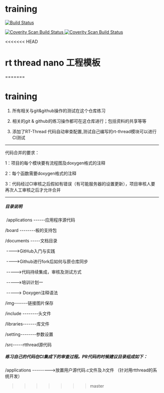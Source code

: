 #                         training
[![Build Status](https://travis-ci.com/loodao/helloworld.svg?branch=master)](https://travis-ci.com/loodao/helloworld)

<a href="https://scan.coverity.com/projects/soway-code-direct-sensor">
  <img alt="Coverity Scan Build Status"
       src="https://scan.coverity.com/projects/20845/badge.svg"/>
</a>
<a href="https://scan.coverity.com/projects/soway-code-direct-sensor">
  <img alt="Coverity Scan Build Status"
       src="https://img.shields.io/coverity/scan/20845.svg"/>
</a>



<<<<<<< HEAD
# rt  thread  nano 工程模板
=======
# training
1)  所有相关与git&amp;github操作的测试在这个仓库练习

2)  相关的git & github的练习操作都可在这仓库进行；包括资料的共享等等

3)  添加了RT-Thread 代码自动审查配置,测试自己编写的rt-thread模块可以进行CI测试


_________________________________________________________________________________________________________________________________
代码合并的要求：
 
   1：项目的每个模块要有流程图及doxygen格式的注释
   
   2：每个函数需要doxygen格式的注释
   
   3：代码经过CI审核之后假如有错误（有可能服务器的设置更新），项目审核人要再次人工审核之后才允许合并
   
 _______________________________________________________________________________________________________________________________
   



##### 目录说明

​	/applications ------应用程序源代码

  /board --------板的支持包

   /documents -----文档目录

​                           ---->GitHub入门与实践

​						   ---->Github进行fork后如何与原仓库同步

​						  ----->代码持续集成，审核及测试方式

​						  ----->培训计划一

​						  -----> Doxygen注释语法

  /img-------链接图片保存

/include  --------头文件

/libraries-------库文件

/setting--------参数设置

/src-----rtthread源代码





##### 练习自己的代码在CI集成下的审查过程。PR代码的时候建议目录组成如下：

/applications  --------->放置用户源代码.c文件及.h文件  （针对用rtthread的系统开发）
>>>>>>> master



